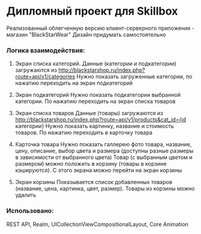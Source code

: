 # Дипломный проект для Skillbox

Реализованный облегченную версию клиент-серверного приложения - магазин "BlackStarWear"
Дизайн придумать самостоятельно 

### Логика взаимодействия:
1. Экран списка категорий. 
Данные (категории и подкатегории) загружаются из http://blackstarshop.ru/index.php?route=api/v1/categories
Нужно показать загруженные категории, по нажатию переходить на экран подкатегорий

2. Экран подкатегорий
Нужно показать подкатегории выбранной категории. По нажатию переходить на экран списка товаров

3. Экран списка товаров
Данные (товары) загружаются из http://blackstarshop.ru/index.php?route=api/v1/products&cat_id={id категории}
Нужно показать картинку, название и стоимость товаров. По нажатию переходить в карточку товара

4. Карточка товара
Нужно показать галлерею фото товара, название, цену, описание, выбор цвета и размера (доступны разные размеры в зависимости от выбранного цвета)
Товар (с выбранным цветом и размером) можно положить в корзину (товары в корзине кэшируются). С этого экрана можно перейти на экран корзины

5. Экран корзины
Показывается список добавленных товаров (название, цена, картинка, цвет, размер). Товары из корзины можно удалить

### Использовано:
REST API, Realm, UICollectionViewCompositionalLayout, Core Animation
